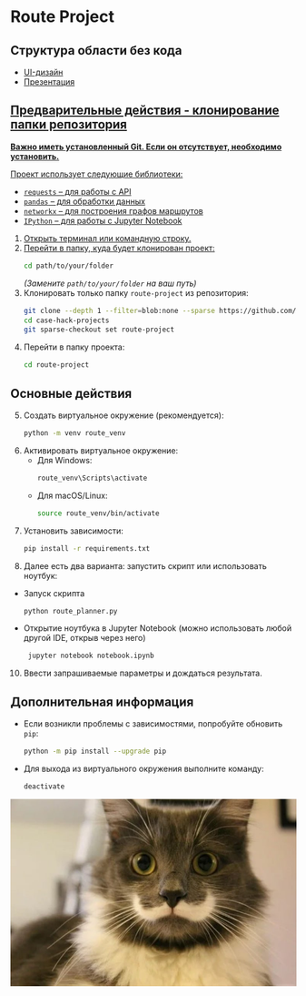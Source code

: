 # Route Project

## Структура области без кода
- <a href="https://github.com/KsyLight/case-hack-projects/blob/main/route-project/UI-%D0%B4%D0%B8%D0%B7%D0%B0%D0%B9%D0%BD.png">UI-дизайн
- <a href="">Презентация

## Предварительные действия - клонирование папки репозитория

**Важно иметь установленный Git. Если он отсутствует, необходимо установить.**

Проект использует следующие библиотеки:  
- `requests` – для работы с API  
- `pandas` – для обработки данных  
- `networkx` – для построения графов маршрутов  
- `IPython` – для работы с Jupyter Notebook  

1. Открыть терминал или командную строку.
2. Перейти в папку, куда будет клонирован проект:
   ```sh
   cd path/to/your/folder
   ```
   *(Замените `path/to/your/folder` на ваш путь)*
3. Клонировать только папку `route-project` из репозитория:
   ```sh
   git clone --depth 1 --filter=blob:none --sparse https://github.com/KsyLight/case-hack-projects.git
   cd case-hack-projects
   git sparse-checkout set route-project
   ```
4. Перейти в папку проекта:
   ```sh
   cd route-project
   ```

## Основные действия

5. Создать виртуальное окружение (рекомендуется):
   ```sh
   python -m venv route_venv
   ```
6. Активировать виртуальное окружение:
   - Для Windows:
     ```sh
     route_venv\Scripts\activate
     ```
   - Для macOS/Linux:
     ```sh
     source route_venv/bin/activate
     ```
7. Установить зависимости:
   ```sh
   pip install -r requirements.txt
   ```
8. Далее есть два варианта: запустить скрипт или использовать ноутбук:
- Запуск скрипта
   ```sh
   python route_planner.py
   ```
- Открытие ноутбука в Jupyter Notebook (можно использовать любой другой IDE, открыв через него)
  ```sh
   jupyter notebook notebook.ipynb
   ```
10. Ввести запрашиваемые параметры и дождаться результата.

## Дополнительная информация

- Если возникли проблемы с зависимостями, попробуйте обновить `pip`:
  ```sh
  python -m pip install --upgrade pip
  ```
- Для выхода из виртуального окружения выполните команду:
  ```sh
  deactivate
  ```

<div align="center">
    <img src="cat.jpg" alt="Описание изображения" width="1000" height="auto">
</div>

